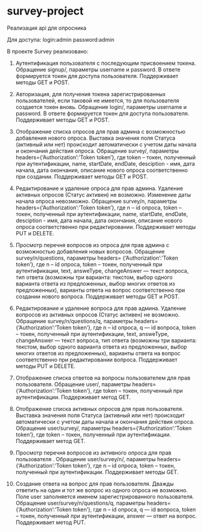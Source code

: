 # survey-project
Реализация api для опросника

Для доступа:
login:admin
password:admin

В проекте Survey реализовано:
1. Аутентификация пользователя с последующим присвоением токена.
Обращение signup/, параметры username и password.
В ответе формируется токен для доступа пользователя.
Поддерживает методы GET и POST.

2. Авторизация, для получения токена зарегистрированных пользователей, если таковой не имеется, то для пользователя создается токен вновь.
Обращение login/, параметры username и password.
В ответе формируется токен для доступа пользователя.
Поддерживает методы GET и POST.

3. Отображение списка опросов для прав админа с возможностью добавления нового опроса.
Выставка значения поля Статуса (активный или нет) происходит автоматически с учетом даты начала и окончания действия опроса.
Обращение survey/, параметры headers={‘Authorization’:’Token token’}, где token – токен, полученный при аутентификации, name, startDate, endDate, desciption - имя, дата начала, дата окончания, описание нового опроса соответственно при создании. Поддерживает методы GET и POST.
4. Редактирование и удаление опроса для прав админа.
Удаление активных опросов (Статус активен) не возможно. Изменение даты начала опроса невозможно.
Обращение survey/n, параметры headers={‘Authorization’:’Token token’}, где n – id опроса, token – токен, полученный при аутентификации, name, startDate, endDate, desciption - имя, дата начала, дата окончания, описание нового опроса соответственно при редактировании. Поддерживает методы PUT и DELETE.
5. Просмотр перечня вопросов из опроса для прав админа с возможностью добавления новых вопросов.
Обращение survey/n/questions, параметры headers= {‘Authorization’:’Token token’}, где n – id опроса, token – токен, полученный при аутентификации, text, answeType, changeAnswer — текст вопроса, тип ответа (возможны три варианта: текстом, выбор одного варианта ответа из предложенных, выбор многих ответов из предложенных), варианты ответа на вопрос соответственно при создании нового вопроса. Поддерживает методы GET и POST.
6. Редактирование и удаление вопроса для прав админа.
Удаление вопросов из активных опросов (Статус активен) не возможно.
Обращение survey/n/questions/q, параметры headers= {‘Authorization’:’Token token’}, где n – id опроса, q — id вопроса, token – токен, полученный при аутентификации, text, answeType, changeAnswer — текст вопроса, тип ответа (возможны три варианта: текстом, выбор одного варианта ответа из предложенных, выбор многих ответов из предложенных), варианты ответа на вопрос соответственно при редактировании вопроса. Поддерживает методы PUT и DELETE.
7. Отображение списка ответов на вопросы пользователем для прав пользователя.
Обращение user/, параметры headers={‘Authorization’:’Token token’}, где token – токен, полученный при аутентификации. Поддерживает метод GET.
8. Отображение списка активных опросов для прав пользователя.
Выставка значения поля Статуса (активный или нет) происходит автоматически с учетом даты начала и окончания действия опроса.
Обращение user/survey/, параметры headers={‘Authorization’:’Token token’}, где token – токен, полученный при аутентификации. Поддерживает метод GET.
9. Просмотр перечня вопросов из активного опроса для прав пользователя .
Обращение user/survey/n/, параметры headers= {‘Authorization’:’Token token’}, где n – id опроса, token – токен, полученный при аутентификации. Поддерживает методы GET.
10. Создание ответа на вопрос для прав пользователя.
Дважды ответить на один и тот же вопрос из одного опроса не возможно. Поле user заполняется именем зарегистрированного пользователя.
Обращение user/survey/n/questions/q, параметры headers= {‘Authorization’:’Token token’}, где n – id опроса, q — id вопроса, token – токен, полученный при аутентификации, answer — ответ на вопрос. Поддерживает метод PUT.
